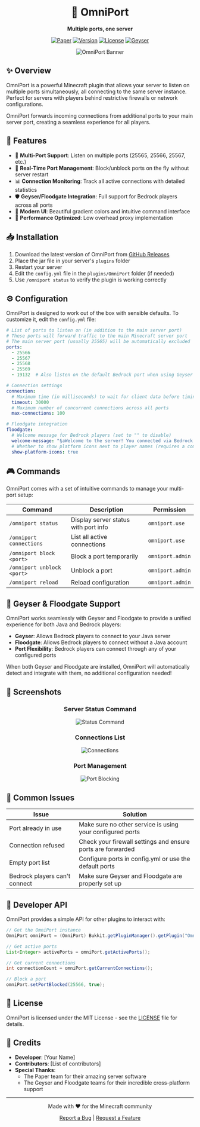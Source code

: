 <div align="center">

# 🚪 OmniPort

**Multiple ports, one server**

[![Paper](https://img.shields.io/badge/Paper-1.21+-blue.svg)](https://papermc.io/)
[![Version](https://img.shields.io/badge/Version-1.0-green.svg)](https://github.com/yourusername/OmniPort/releases)
[![License](https://img.shields.io/badge/License-MIT-yellow.svg)](https://opensource.org/licenses/MIT)
[![Geyser](https://img.shields.io/badge/Geyser-Compatible-purple.svg)](https://geysermc.org/)

![OmniPort Banner](https://i.imgur.com/placeholder.png)

</div>

## ✨ Overview

OmniPort is a powerful Minecraft plugin that allows your server to listen on multiple ports simultaneously, all connecting to the same server instance. Perfect for servers with players behind restrictive firewalls or network configurations.

OmniPort forwards incoming connections from additional ports to your main server port, creating a seamless experience for all players.

## 🌟 Features

- 🔌 **Multi-Port Support**: Listen on multiple ports (25565, 25566, 25567, etc.)
- 🔄 **Real-Time Port Management**: Block/unblock ports on the fly without server restart
- 📊 **Connection Monitoring**: Track all active connections with detailed statistics
- 🛡️ **Geyser/Floodgate Integration**: Full support for Bedrock players across all ports
- 🎨 **Modern UI**: Beautiful gradient colors and intuitive command interface
- 🚀 **Performance Optimized**: Low overhead proxy implementation

## 📥 Installation

1. Download the latest version of OmniPort from [GitHub Releases](https://github.com/yourusername/OmniPort/releases)
2. Place the jar file in your server's `plugins` folder
3. Restart your server
4. Edit the `config.yml` file in the `plugins/OmniPort` folder (if needed)
5. Use `/omniport status` to verify the plugin is working correctly

## ⚙️ Configuration

OmniPort is designed to work out of the box with sensible defaults. To customize it, edit the `config.yml` file:

```yaml
# List of ports to listen on (in addition to the main server port)
# These ports will forward traffic to the main Minecraft server port
# The main server port (usually 25565) will be automatically excluded
ports:
  - 25566
  - 25567
  - 25568
  - 25569
  - 19132  # Also listen on the default Bedrock port when using Geyser

# Connection settings
connection:
  # Maximum time (in milliseconds) to wait for client data before timing out
  timeout: 30000
  # Maximum number of concurrent connections across all ports
  max-connections: 100

# Floodgate integration
floodgate:
  # Welcome message for Bedrock players (set to "" to disable)
  welcome-message: "§aWelcome to the server! You connected via Bedrock Edition using OmniPort."
  # Whether to show platform icons next to player names (requires a compatible chat plugin)
  show-platform-icons: true
```

## 🎮 Commands

OmniPort comes with a set of intuitive commands to manage your multi-port setup:

| Command | Description | Permission |
|---------|-------------|------------|
| `/omniport status` | Display server status with port info | `omniport.use` |
| `/omniport connections` | List all active connections | `omniport.use` |
| `/omniport block <port>` | Block a port temporarily | `omniport.admin` |
| `/omniport unblock <port>` | Unblock a port | `omniport.admin` |
| `/omniport reload` | Reload configuration | `omniport.admin` |

## 📱 Geyser & Floodgate Support

OmniPort works seamlessly with Geyser and Floodgate to provide a unified experience for both Java and Bedrock players:

- **Geyser**: Allows Bedrock players to connect to your Java server
- **Floodgate**: Allows Bedrock players to connect without a Java account
- **Port Flexibility**: Bedrock players can connect through any of your configured ports

When both Geyser and Floodgate are installed, OmniPort will automatically detect and integrate with them, no additional configuration needed!

## 📸 Screenshots

<div align="center">

### Server Status Command
![Status Command](https://i.imgur.com/placeholder1.png)

### Connections List
![Connections](https://i.imgur.com/placeholder2.png)

### Port Management
![Port Blocking](https://i.imgur.com/placeholder3.png)

</div>

## 🚫 Common Issues

| Issue | Solution |
|-------|----------|
| Port already in use | Make sure no other service is using your configured ports |
| Connection refused | Check your firewall settings and ensure ports are forwarded |
| Empty port list | Configure ports in config.yml or use the default ports |
| Bedrock players can't connect | Make sure Geyser and Floodgate are properly set up |

## 🔧 Developer API

OmniPort provides a simple API for other plugins to interact with:

```java
// Get the OmniPort instance
OmniPort omniPort = (OmniPort) Bukkit.getPluginManager().getPlugin("OmniPort");

// Get active ports
List<Integer> activePorts = omniPort.getActivePorts();

// Get current connections
int connectionCount = omniPort.getCurrentConnections();

// Block a port
omniPort.setPortBlocked(25566, true);
```

## 📜 License

OmniPort is licensed under the MIT License - see the [LICENSE](LICENSE) file for details.

## 🙏 Credits

- **Developer**: [Your Name]
- **Contributors**: [List of contributors]
- **Special Thanks**:
  - The Paper team for their amazing server software
  - The Geyser and Floodgate teams for their incredible cross-platform support

---

<div align="center">

Made with ❤️ for the Minecraft community

[Report a Bug](https://github.com/yourusername/OmniPort/issues) | [Request a Feature](https://github.com/yourusername/OmniPort/issues)

</div> 